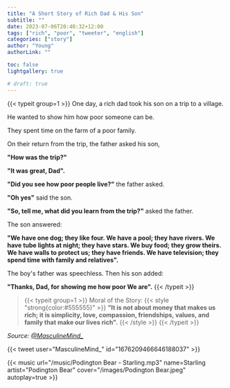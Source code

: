 ```yaml
---
title: "A Short Story of Rich Dad & His Son"
subtitle: ""
date: 2023-07-06T20:40:32+12:00
tags: ["rich", "poor", "tweeter", "english"]
categories: ["story"]
author: "Young"
authorLink: ""

toc: false
lightgallery: true

# draft: true
---
```


{{< typeit group=1 >}}
One day, a rich dad took his son on a trip to a village.

He wanted to show him how poor someone can be.

They spent time on the farm of a poor family.

On their return from the trip, the father asked his son,

**"How was the trip?"**

**"It was great, Dad".**

**"Did you see how poor people live?"** the father asked.

**"Oh yes"** said the son.

**"So, tell me, what did you learn from the trip?"** asked the father.

The son answered:

**"We have one dog; they like four. We have a pool; they have rivers. We have tube lights at night; they have stars. We buy food; they grow theirs. We have walls to protect us; they have friends. We have television; they spend time with family and relatives".**

The boy's father was speechless. Then his son added:

**"Thanks, Dad, for showing me how poor We are".**
{{< /typeit >}}


> {{< typeit group=1 >}}
Moral of the Story:
{{< style "strong{color:#555555}" >}}
**"It is not about money that makes us rich; it is simplicity, love, compassion, friendships, values, and family that make our lives rich".**
{{< /style >}}
{{< /typeit >}} 


_Source: [@MasculineMind_](https://twitter.com/MasculineMind_)_

{{< tweet user="MasculineMind_" id="1676209466646188037" >}}

{{< music url="/music/Podington Bear - Starling.mp3" name=Starling artist="Podington Bear" cover="/images/Podington Bear.jpeg" autoplay=true >}}